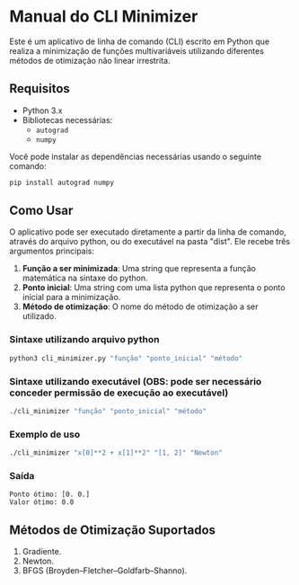 # Manual do CLI Minimizer

Este é um aplicativo de linha de comando (CLI) escrito em Python que realiza a minimização de funções multivariáveis 
utilizando diferentes métodos de otimização não linear irrestrita.

## Requisitos

- Python 3.x
- Bibliotecas necessárias:
  - `autograd`
  - `numpy`

Você pode instalar as dependências necessárias usando o seguinte comando:

```bash
pip install autograd numpy
```

## Como Usar

O aplicativo pode ser executado diretamente a partir da linha de comando, através do arquivo python, ou do executável na pasta "dist". Ele recebe três argumentos principais:

1. **Função a ser minimizada**: Uma string que representa a função matemática na sintaxe do python.
2. **Ponto inicial**: Uma string com uma lista python que representa o ponto inicial para a minimização.
3. **Método de otimização**: O nome do método de otimização a ser utilizado.

### Sintaxe utilizando arquivo python

```bash
python3 cli_minimizer.py "função" "ponto_inicial" "método"
```

### Sintaxe utilizando executável (OBS: pode ser necessário conceder permissão de execução ao executável)

```bash
./cli_minimizer "função" "ponto_inicial" "método"
```

### Exemplo de uso

```bash
./cli_minimizer "x[0]**2 + x[1]**2" "[1, 2]" "Newton"
```

### Saída
```plaintext
Ponto ótimo: [0. 0.]
Valor ótimo: 0.0
```

## Métodos de Otimização Suportados
1. Gradiente.
2. Newton.
3. BFGS (Broyden–Fletcher–Goldfarb–Shanno).